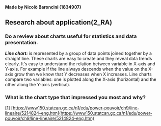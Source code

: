 **Made by Nicolò Baroncini (1834907)**

## Research about application(2_RA)
### Do a review about charts useful for statistics and data presentation.
***Line chart:*** is represented by a group of data points joined together by a straight line. These charts are easy to create and they reveal data trends clearly. It's easy to understand the relation between variable in X-axis and Y-axis. For example if the line always descends when the value on the X-axis grow then we know that Y decreases when X increases.
Line charts compare two variables: one is plotted along the X-axis (horizontal) and the other along the Y-axis (vertical).

### What is the chart type that impressed you most and why?


[1] [https://www150.statcan.gc.ca/n1/edu/power-pouvoir/ch9/line-lineaire/5214824-eng.htm](https://www150.statcan.gc.ca/n1/edu/power-pouvoir/ch9/line-lineaire/5214824-eng.htm)
